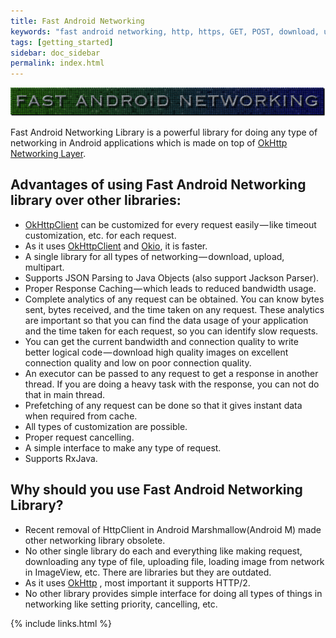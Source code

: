 ```yaml
---
title: Fast Android Networking
keywords: "fast android networking, http, https, GET, POST, download, upload, http/2, about, why, use, advantages"
tags: [getting_started]
sidebar: doc_sidebar
permalink: index.html
---
```


<img src= "images/androidnetworking.png" alt="Fast Android Networking"/>

Fast Android Networking Library is a powerful library for doing any type of networking in Android applications which is made on top of [OkHttp Networking Layer](http://square.github.io/okhttp/).

##  Advantages of using Fast Android Networking library over other libraries:

* [OkHttpClient](http://square.github.io/okhttp/) can be customized for every request easily — like timeout customization, etc. for each request.
* As it uses [OkHttpClient](http://square.github.io/okhttp/) and [Okio](https://github.com/square/okio), it is faster.
* A single library for all types of networking — download, upload, multipart.
* Supports JSON Parsing to Java Objects (also support Jackson Parser).
* Proper Response Caching — which leads to reduced bandwidth usage.
* Complete analytics of any request can be obtained. You can know bytes sent, bytes received, and the time taken on any request. These analytics are important so that you can find the data usage of your application and the time taken for each request, so you can identify slow requests.
* You can get the current bandwidth and connection quality to write better logical code — download high quality images on excellent connection quality and low on poor connection quality.
* An executor can be passed to any request to get a response in another thread. If you are doing a heavy task with the response, you can not do that in main thread.
* Prefetching of any request can be done so that it gives instant data when required from cache.
* All types of customization are possible.
* Proper request cancelling.
* A simple interface to make any type of request.
* Supports RxJava.

## Why should you use Fast Android Networking Library?

* Recent removal of HttpClient in Android Marshmallow(Android M) made other networking library obsolete.
* No other single library do each and everything like making request, downloading any type of file, uploading file, loading image from network in ImageView, etc. There are libraries but they are outdated.
* As it uses [OkHttp](http://square.github.io/okhttp/) , most important it supports HTTP/2. 
* No other library provides simple interface for doing all types of things in networking like setting priority, cancelling, etc.

{% include links.html %}
